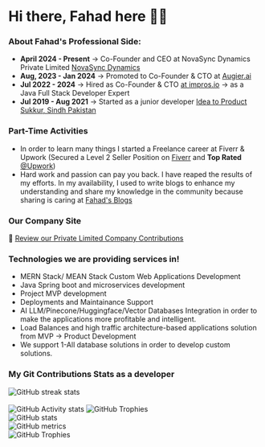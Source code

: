 # Hi there, Fahad here 🧑‍💻


###  About Fahad's Professional Side:
- **April 2024 - Present** -> Co-Founder and CEO at NovaSync Dynamics Private Limited [NovaSync Dynamics](https://www.novasyncdynamics.com)
- **Aug, 2023 - Jan 2024** -> Promoted to Co-Founder & CTO at [Augier.ai](https://augier.ai)
- **Jul 2022 - 2024** -> Hired as Co-Founder & CTO [at impros.io](https://impros.io/) -> as a Java Full Stack Developer Expert
- **Jul 2019 - Aug 2021** -> Started as a junior developer [Idea to Product Sukkur, Sindh Pakistan](https://i2p.com.pk/)

### Part-Time Activities
- In order to learn many things I started a Freelance career at Fiverr & Upwork (Secured a Level 2 Seller Position on [Fiverr](https://www.fiverr.com/fahadqureshi2) and **Top Rated** [ @Upwork](https://www.upwork.com/freelancers/~01255e73e2ffad9cd7))
- Hard work and passion can pay you back. I have reaped the results of my efforts. In my availability, I used to write blogs to enhance my understanding and share my knowledge in the community because sharing is caring at [Fahad's Blogs](https://www.fahadshahzad.com/blog)
    
### Our Company Site 
🔗 [Review our Private Limited Company Contributions](https://www.novasyncdynamics.com/)
    

### Technologies we are providing services in!
* MERN Stack/ MEAN Stack Custom Web Applications Development
* Java Spring boot and microservices development
* Project MVP development
* Deployments and Maintainance Support
* AI LLM/Pinecone/Huggingface/Vector Databases Integration in order to make the applications more profitable and intelligent.
* Load Balances and high traffic architecture-based applications solution from MVP -> Product Development
* We support 1-All database solutions in order to develop custom solutions.

### My Git Contributions Stats as a developer
![GitHub streak stats](https://github-readme-streak-stats.herokuapp.com/?user=fahad-qureshi786)  
<br/>
 ![GitHub Activity stats]( https://activity-graph.herokuapp.com/graph?username=fahad-qureshi786)
![GitHub Trophies ](https://github-profile-trophy.vercel.app/?username=fahad-qureshi786)  
![GitHub stats](https://github-readme-stats.vercel.app/api?username=fahad-qureshi786&show_icons=true&theme=dark)  
![GitHub metrics](https://metrics.lecoq.io/fahad-qureshi786)  
![GitHub Trophies ](https://github-readme-stats.vercel.app/api/top-langs/?username=fahad-qureshi786)  
